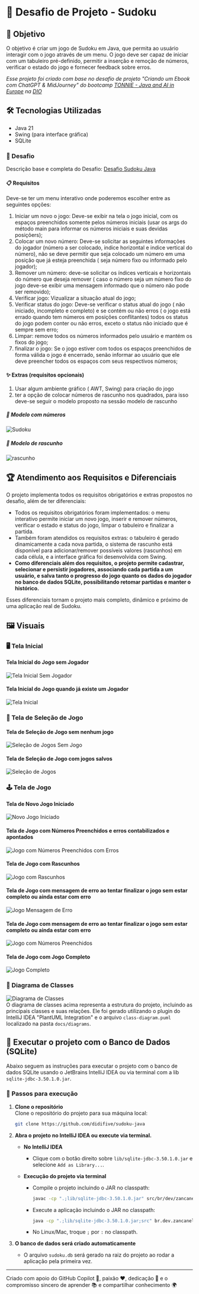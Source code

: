 # 🧩 Desafio de Projeto - Sudoku

## 🎯 Objetivo

O objetivo é criar um jogo de Sudoku em Java, que permita ao usuário interagir com o jogo através de um menu. 
O jogo deve ser capaz de iniciar com um tabuleiro pré-definido, permitir a inserção e remoção de números, verificar 
o estado do jogo e fornecer feedback sobre erros.

*Esse projeto foi criado com base no desafio de projeto "Criando um Ebook com ChatGPT & MidJourney" do bootcamp
[TONNIE - Java and AI in Europe] na [DIO]*

## 🛠️ Tecnologias Utilizadas
- Java 21
- Swing (para interface gráfica)
- SQLite

### 🚀 Desafio
Descrição base e completa do Desafio: [Desafio Sudoku Java]

#### 📋 Requisitos
Deve-se ter um menu interativo onde poderemos escolher entre as seguintes opções:
1. Iniciar um novo o jogo: Deve-se exibir na tela o jogo inicial, com os espaços preenchidos somente pelos números iniciais (usar os args do método main para informar os números iniciais e suas devidas posiçõers);
2. Colocar um novo número: Deve-se solicitar as seguintes informações do jogador (número a ser colocado, indice horizontal e indice vertical do número), não se deve permitir que seja colocado um número em uma posição que já esteja preenchida ( seja número fixo ou informado pelo jogador);
3. Remover um número: deve-se solicitar os índices verticais e horizontais do número que deseja remover ( caso o número seja um número fixo do jogo deve-se exibir uma mensagem informado que o número não pode ser removido);
4. Verificar jogo: Vizualizar a situação atual do jogo;
5. Verificar status do jogo: Deve-se verificar o status atual do jogo ( não iniciado, incompleto e completo) e se contém ou não erros ( o jogo está errado quando tem números em posições conflitantes) todos os status do jogo podem conter ou não erros, exceto o status não iniciado que é sempre sem erro;
6. Limpar: remove todos os números informados pelo usuário e mantém os fixos do jogo;
7. finalizar o jogo: Se o jogo estiver com todos os espaços preenchidos de forma válida o jogo é encerrado, senão informar ao usuário que ele deve preencher todos os espaços com seus respectivos números;

#### ✨ Extras (requisitos opcionais)
1. Usar algum ambiente gráfico ( AWT, Swing) para criação do jogo
2. ter a opção de colocar números de rascunho nos quadrados, para isso deve-se seguir o modelo proposto na sessão modelo de rascunho

##### 🧮 Modelo com números
![Sudoku](docs/images/sudoku.png)

##### 📝 Modelo de rascunho
![rascunho](docs/images/draft.png)

## 🏆 Atendimento aos Requisitos e Diferenciais
O projeto implementa todos os requisitos obrigatórios e extras propostos no desafio, além de ter diferenciais:

- Todos os requisitos obrigatórios foram implementados: o menu interativo permite iniciar um novo jogo, inserir e 
remover números, verificar o estado e status do jogo, limpar o tabuleiro e finalizar a partida.
- Também foram atendidos os requisitos extras: o tabuleiro é gerado dinamicamente a cada nova partida, o sistema de rascunho
está disponível para adicionar/remover possíveis valores (rascunhos) em cada célula, e a interface gráfica foi desenvolvida com Swing.
- **Como diferenciais além dos requisitos, o projeto permite cadastrar, selecionar e persistir jogadores, associando cada partida
a um usuário, e salva tanto o progresso do jogo quanto os dados do jogador no banco de dados SQLite, possibilitando retomar partidas
e manter o histórico.**

Esses diferenciais tornam o projeto mais completo, dinâmico e próximo de uma aplicação real de Sudoku.

## 🖼️ Visuais

### 🖥️ Tela Inicial
#### Tela Inicial do Jogo sem Jogador
![Tela Inicial Sem Jogador](docs/images/inicio-frame-sem-jogador.png)

#### Tela Inicial do Jogo quando já existe um Jogador
![Tela Inicial](docs/images/inicio-frame.png)

### 📜 Tela de Seleção de Jogo
#### Tela de Seleção de Jogo sem nenhum jogo
![Seleção de Jogos Sem Jogo](docs/images/seleciona-jogo-frame-sem-jogo.png)

#### Tela de Seleção de Jogo com jogos salvos
![Seleção de Jogos](docs/images/seleciona-jogo-frame.png)

### 🕹️ Tela de Jogo
#### Tela de Novo Jogo Iniciado
![Novo Jogo Iniciado](docs/images/sudoku-frame-novo-jogo-iniciado.png)

#### Tela de Jogo com Números Preenchidos e erros contabilizados e apontados
![Jogo com Números Preenchidos com Erros](docs/images/sudoku-frame-jogo-com-numeros-preenchidos.png)

#### Tela de Jogo com Rascunhos
![Jogo com Rascunhos](docs/images/sudoku-frame-jogo-com-rascunhos.png)

#### Tela de Jogo com mensagem de erro ao tentar finalizar o jogo sem estar completo ou ainda estar com erro
![Jogo Mensagem de Erro](docs/images/sudoku-frame-jogo-com-numeros-preenchidos-com-erro.png)

#### Tela de Jogo com mensagem de erro ao tentar finalizar o jogo sem estar completo ou ainda estar com erro
![Jogo com Números Preenchidos](docs/images/sudoku-frame-jogo-com-numeros-preenchidos-com-erro.png)

#### Tela de Jogo com Jogo Completo
![Jogo Completo](docs/images/sudoku-frame-jogo-completo.png)

### 📐 Diagrama de Classes
![Diagrama de Classes](docs/images/class-diagram.png)  
O diagrama de classes acima representa a estrutura do projeto, incluindo as principais classes e suas relações.
Ele foi gerado utilizando o plugin do IntelliJ IDEA "PlantUML Integration" e o arquivo `class-diagram.puml` localizado na pasta `docs/diagrams`.

## 💾 Executar o projeto com o Banco de Dados (SQLite)

Abaixo seguem as instruções para executar o projeto com o banco de dados SQLite usando o JetBrains IntelliJ IDEA ou via terminal com a lib `sqlite-jdbc-3.50.1.0.jar`.

### 🏁 Passos para execução
1. **Clone o repositório**  
   Clone o repositório do projeto para sua máquina local:
   ```sh
   git clone https://github.com/didifive/sudoku-java
   ``` 
2. **Abra o projeto no IntelliJ IDEA ou execute via terminal.**
   - **No IntelliJ IDEA**
       - Clique com o botão direito sobre `lib/sqlite-jdbc-3.50.1.0.jar` e selecione `Add as Library...`.

   - **Execução do projeto via terminal**
       - Compile o projeto incluindo o JAR no classpath:
         ```sh
         javac -cp ".;lib/sqlite-jdbc-3.50.1.0.jar" src/br/dev/zancanela/sudoku/**/*.java
         ```
       - Execute a aplicação incluindo o JAR no classpath:
         ```sh
         java -cp ".;lib/sqlite-jdbc-3.50.1.0.jar;src" br.dev.zancanela.sudoku.ui.custom.frame.SudokuFrame
         ```
       - No Linux/Mac, troque `;` por `:` no classpath.

3. **O banco de dados será criado automaticamente**  
   - O arquivo `sudoku.db` será gerado na raiz do projeto ao rodar a aplicação pela primeira vez.

    
---
Criado com apoio do GitHub Copilot 🤖, paixão ❤️, dedicação 💪 e o compromisso sincero de aprender 📚 e compartilhar conhecimento 🌍


[DIO]: https://www.dio.me/sign-up?ref=WQ0TRWQ8E1
[TONNIE - Java and AI in Europe]: https://www.dio.me/bootcamp/tonnie-java-and-ai-europe?ref=WQ0TRWQ8E1
[Desafio Sudoku Java]: https://github.com/digitalinnovationone/exercicios-java-basico/blob/main/projetos/2%20-%20Programa%C3%A7%C3%A3o%20Orientada%20a%20Objetos%20e%20Estruturas%20de%20Dados%20com%20Java.md